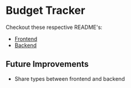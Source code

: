 # Budget Tracker

Checkout these respective README's:

* [Frontend](frontend/README.md)
* [Backend](backend/README.md)

## Future Improvements

* Share types between frontend and backend
